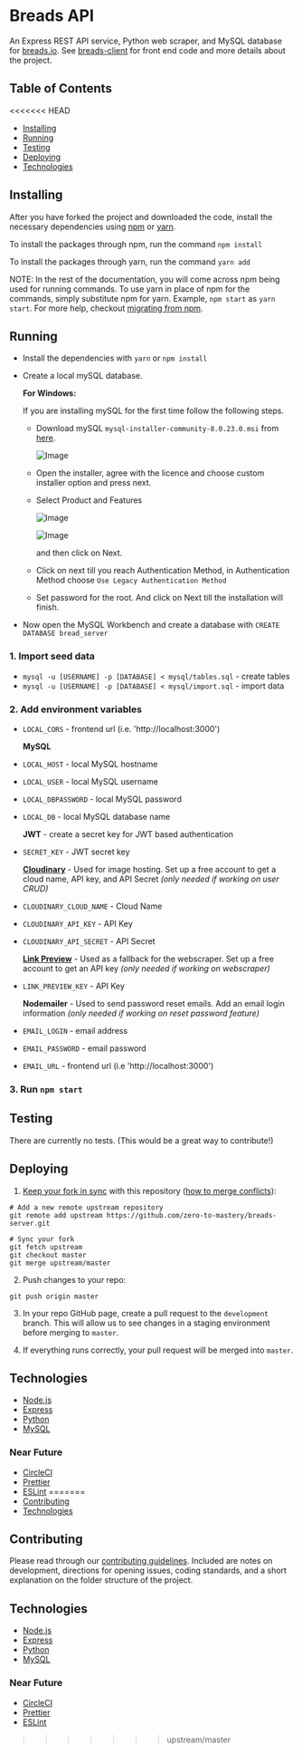 # Breads API

An Express REST API service, Python web scraper, and MySQL database for [breads.io](https://www.breads.io/). See [breads-client](https://github.com/aTmb405/breads-client) for front end code and more details about the project.

## Table of Contents
<<<<<<< HEAD

- [Installing](https://github.com/aTmb405/breads-server/blob/master/README.md#Installing)
- [Running](https://github.com/aTmb405/breads-server/blob/master/README.md#Running)
- [Testing](https://github.com/aTmb405/breads-server/blob/master/README.md#Testing)
- [Deploying](https://github.com/aTmb405/breads-server/blob/master/README.md#Deploying)
- [Technologies](https://github.com/aTmb405/breads-server/blob/master/README.md#Technologies)

## Installing

After you have forked the project and downloaded the code, install the necessary dependencies using [npm](https://docs.npmjs.com/about-npm/) or [yarn](https://yarnpkg.com/getting-started).

To install the packages through npm, run the command `npm install`

To install the packages through yarn, run the command `yarn add`

NOTE: In the rest of the documentation, you will come across npm being used for running commands. To use yarn in place of npm for the commands, simply substitute npm for yarn. Example, `npm start` as `yarn start`. For more help, checkout [migrating from npm](https://classic.yarnpkg.com/en/docs/migrating-from-npm/).

## Running

- Install the dependencies with `yarn` or `npm install`
- Create a local mySQL database.

  **For Windows:**

  If you are installing mySQL for the first time follow the following steps.

  - Download mySQL `mysql-installer-community-8.0.23.0.msi` from [here](https://dev.mysql.com/downloads/windows/installer/8.0.html).

    ![Image](./asset/Picture3.png)

  - Open the installer, agree with the licence and choose custom installer option and press next.
  - Select Product and Features

    ![Image](./asset/Picture1.png)

    ![Image](./asset/Picture2.png)

    and then click on Next.

  - Click on next till you reach Authentication Method, in Authentication Method choose
    `Use Legacy Authentication Method`
  - Set password for the root. And click on Next till the installation will finish.

- Now open the MySQL Workbench and create a database with `CREATE DATABASE bread_server`

### 1. Import seed data

- `mysql -u [USERNAME] -p [DATABASE] < mysql/tables.sql` - create tables
- `mysql -u [USERNAME] -p [DATABASE] < mysql/import.sql` - import data

### 2. Add environment variables

- `LOCAL_CORS` - frontend url (i.e. 'http://localhost:3000')

  **MySQL**

- `LOCAL_HOST` - local MySQL hostname
- `LOCAL_USER` - local MySQL username
- `LOCAL_DBPASSWORD` - local MySQL password
- `LOCAL_DB` - local MySQL database name

  **JWT** - create a secret key for JWT based authentication

- `SECRET_KEY` - JWT secret key

  **[Cloudinary](https://cloudinary.com/)** - Used for image hosting. Set up a free account to get a cloud name, API key, and API Secret _(only needed if working on user CRUD)_

- `CLOUDINARY_CLOUD_NAME` - Cloud Name
- `CLOUDINARY_API_KEY` - API Key
- `CLOUDINARY_API_SECRET` - API Secret

  **[Link Preview](https://www.linkpreview.net/)** - Used as a fallback for the webscraper. Set up a free account to get an API key _(only needed if working on webscraper)_

- `LINK_PREVIEW_KEY` - API Key

  **Nodemailer** - Used to send password reset emails. Add an email login information _(only needed if working on reset password feature)_

- `EMAIL_LOGIN` - email address
- `EMAIL_PASSWORD` - email password
- `EMAIL_URL` - frontend url (i.e 'http://localhost:3000')

### 3. Run `npm start`

## Testing

There are currently no tests. (This would be a great way to contribute!)

## Deploying

1. [Keep your fork in sync](https://www.freecodecamp.org/news/how-to-sync-your-fork-with-the-original-git-repository/) with this repository ([how to merge conflicts](https://opensource.com/article/20/4/git-merge-conflict)):

```
# Add a new remote upstream repository
git remote add upstream https://github.com/zero-to-mastery/breads-server.git

# Sync your fork
git fetch upstream
git checkout master
git merge upstream/master
```

2. Push changes to your repo:

`git push origin master`

3. In your repo GitHub page, create a pull request to the `development` branch. This will allow us to see changes in a staging environment before merging to `master`.

4. If everything runs correctly, your pull request will be merged into `master`.

## Technologies

- [Node.js](https://nodejs.org/en/)
- [Express](http://expressjs.com/)
- [Python](https://www.python.org/)
- [MySQL](https://www.mysql.com/)

### Near Future

- [CircleCI](https://circleci.com/)
- [Prettier](https://prettier.io/)
- [ESLint](https://eslint.org/)
=======
-   [Contributing](#contributing)
-   [Technologies](#technologies)

## Contributing

Please read through our [contributing guidelines](https://github.com/zero-to-mastery/breads-server/blob/master/CONTRIBUTING.md). Included are notes on development, directions for opening issues, coding standards, and a short explanation on the folder structure of the project.

## Technologies

-   [Node.js](https://nodejs.org/en/)
-   [Express](http://expressjs.com/)
-   [Python](https://www.python.org/)
-   [MySQL](https://www.mysql.com/)

### Near Future

-   [CircleCI](https://circleci.com/)
-   [Prettier](https://prettier.io/)
-   [ESLint](https://eslint.org/)
>>>>>>> upstream/master

